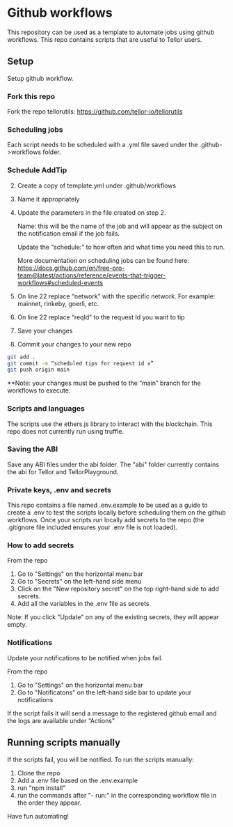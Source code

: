 # Github workflows

This repository can be used as a template to automate jobs using github workflows. This repo contains scripts that are useful to Tellor users. 


## Setup
Setup github workflow.

###  Fork this repo

Fork the repo tellorutils:  https://github.com/tellor-io/tellorutils

### Scheduling jobs

Each script needs to be scheduled with a .yml file saved under the .github->workflows folder. 


### Schedule AddTip

2.	Create a copy of template.yml under .github/workflows 
3.	Name it appropriately
4.	Update the parameters in the file created on step 2.
	
    Name: this will be the name of the job and will appear as the subject on the notification email if the job fails. 
	
    Update the “schedule:” to how often and what time you need this to run. 
    
    More documentation on scheduling jobs can be found here: [https://docs.github.com/en/free-pro-team@latest/actions/reference/events-that-trigger-workflows#scheduled-events
](https://docs.github.com/en/free-pro-team@latest/actions/reference/events-that-trigger-workflows#scheduled-events)


5.	On line 22 replace “network” with the specific network. For example: mainnet, rinkeby, goerli, etc.
6.	On line 22 replace “reqId” to the request Id you want to tip
7.	Save your changes
8.	Commit your changes to your new repo

```bash
git add .
git commit -m “scheduled tips for request id x”
git push origin main
```

**Note: your changes must be pushed to the “main” branch for the workflows to execute. 


### Scripts and languages

The scripts use the ethers.js library to interact with the blockchain. This repo does not currently run using truffle.



### Saving the ABI

Save any ABI files under the abi folder. The "abi" folder currently contains the abi for Tellor and TellorPlayground.

### Private keys, .env and secrets

This repo contains a file named .env.example to be used as a guide to create a .env to test the scripts locally before scheduling them on the github workflows. Once your scripts run locally add secrets to the repo (the .gitignore file included ensures your .env file is not loaded).

### How to add secrets

From the repo

1. Go to "Settings" on the horizontal menu bar 
2. Go to "Secrets" on the left-hand side menu
3. Click on the "New repository secret" on the top right-hand side to add secrets. 
4.	Add all the variables in the .env file as secrets

Note: If you click "Update" on any of the existing secrets, they will appear empty. 


### Notifications
Update your notifications to be notified when jobs fail.

From the repo

1. Go to "Settings" on the horizontal menu bar 
2. Go to "Notificatons" on the left-hand side bar to update your notifications

If the script fails it will send a message to the registered github email and the logs are available under “Actions” 
## Running scripts manually
If the scripts fail, you will be notified. To run the scripts manually:

1. Clone the repo
2. Add a .env file based on the .env.example
3. run "npm install" 
2. run the commands after "- run:" in the corresponding workflow file in the order they appear.
 

Have fun automating!
